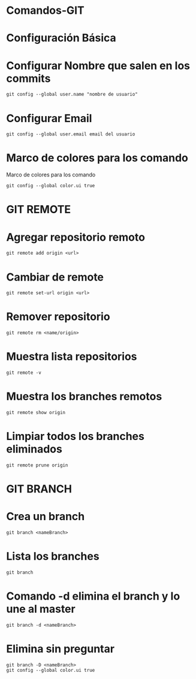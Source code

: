 # Comandos-GIT

# Configuración Básica

# Configurar Nombre que salen en los commits

	git config --global user.name "nombre de usuario"

# Configurar Email

	git config --global user.email email del usuario

# Marco de colores para los comando
Marco de colores para los comando

	git config --global color.ui true
 
# GIT REMOTE

# Agregar repositorio remoto

	git remote add origin <url>

# Cambiar de remote

	git remote set-url origin <url>

# Remover repositorio

	git remote rm <name/origin>

# Muestra lista repositorios

	git remote -v

# Muestra los branches remotos

	git remote show origin

# Limpiar todos los branches eliminados

	git remote prune origin 


# GIT BRANCH

# Crea un branch

	git branch <nameBranch>

# Lista los branches

	git branch

# Comando -d elimina el branch y lo une al master

	git branch -d <nameBranch>

# Elimina sin preguntar

	git branch -D <nameBranch>
	git config --global color.ui true

